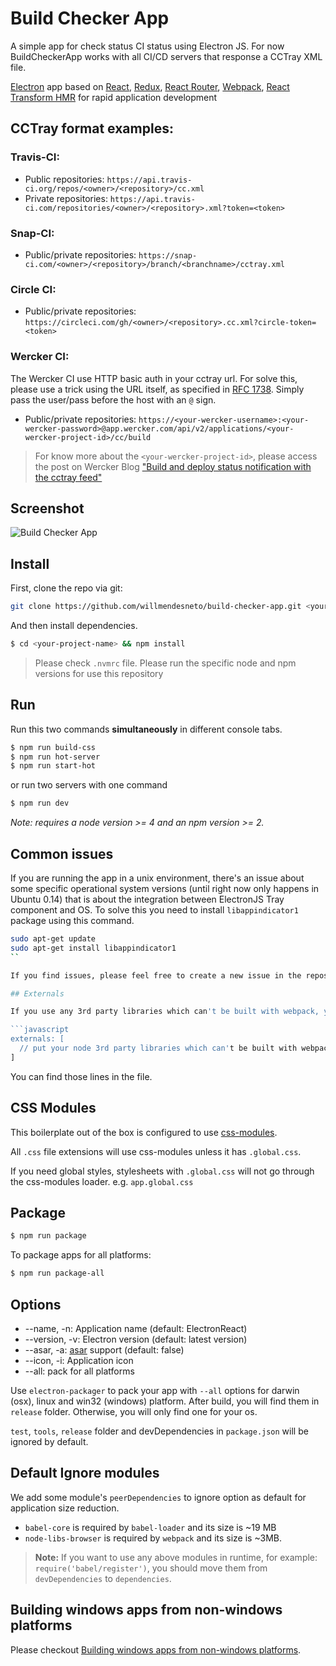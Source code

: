 # Build Checker App

A simple app for check status CI status using Electron JS. For now BuildCheckerApp works with all CI/CD servers that response a CCTray XML file.

[Electron](http://electron.atom.io/) app based on [React](https://facebook.github.io/react/), [Redux](https://github.com/reactjs/redux), [React Router](https://github.com/reactjs/react-router), [Webpack](http://webpack.github.io/docs/), [React Transform HMR](https://github.com/gaearon/react-transform-hmr) for rapid application development

## CCTray format examples:

### Travis-CI:

- Public repositories: `https://api.travis-ci.org/repos/<owner>/<repository>/cc.xml`
- Private repositories: `https://api.travis-ci.com/repositories/<owner>/<repository>.xml?token=<token>`

### Snap-CI:

- Public/private repositories: `https://snap-ci.com/<owner>/<repository>/branch/<branchname>/cctray.xml`

### Circle CI:

- Public/private repositories: `https://circleci.com/gh/<owner>/<repository>.cc.xml?circle-token=<token>`

### Wercker CI:

The Wercker CI use HTTP basic auth in your cctray url. For solve this, please use a trick using the URL itself, as specified in [RFC 1738](http://www.ietf.org/rfc/rfc1738.txt). Simply pass the user/pass before the host with an `@` sign.

- Public/private repositories: `https://<your-wercker-username>:<your-wercker-password>@app.wercker.com/api/v2/applications/<your-wercker-project-id>/cc/build`

> For know more about the `<your-wercker-project-id>`, please access the post on Wercker Blog ["Build and deploy status notification with the cctray feed"](http://blog.wercker.com/2013/07/12/Build-and-deploy-status-notifications-with-cctray-feed.html)

## Screenshot

![Build Checker App](http://i.imgur.com/Yene0cP.gif?1)

## Install

First, clone the repo via git:

```bash
git clone https://github.com/willmendesneto/build-checker-app.git <your-project-name>
```

And then install dependencies.

```bash
$ cd <your-project-name> && npm install
```

> Please check `.nvmrc` file. Please run the specific node and npm versions for use this repository

## Run

Run this two commands __simultaneously__ in different console tabs.

```bash
$ npm run build-css
$ npm run hot-server
$ npm run start-hot
```

or run two servers with one command

```bash
$ npm run dev
```

*Note: requires a node version >= 4 and an npm version >= 2.*


## Common issues

If you are running the app in a unix environment, there's an issue about some specific operational system versions (until right now only happens in Ubuntu 0.14) that is about the integration between ElectronJS Tray component and OS. To solve this you need to install `libappindicator1` package using this command.

```bash
sudo apt-get update
sudo apt-get install libappindicator1
``

If you find issues, please feel free to create a new issue in the repository :)

## Externals

If you use any 3rd party libraries which can't be built with webpack, you must list them in your `webpack.config.base.js`：

```javascript
externals: [
  // put your node 3rd party libraries which can't be built with webpack here (mysql, mongodb, and so on..)
]
```

You can find those lines in the file.


## CSS Modules

This boilerplate out of the box is configured to use [css-modules](https://github.com/css-modules/css-modules).

All `.css` file extensions will use css-modules unless it has `.global.css`.

If you need global styles, stylesheets with `.global.css` will not go through the
css-modules loader. e.g. `app.global.css`


## Package

```bash
$ npm run package
```

To package apps for all platforms:

```bash
$ npm run package-all
```

## Options

- --name, -n: Application name (default: ElectronReact)
- --version, -v: Electron version (default: latest version)
- --asar, -a: [asar](https://github.com/atom/asar) support (default: false)
- --icon, -i: Application icon
- --all: pack for all platforms

Use `electron-packager` to pack your app with `--all` options for darwin (osx), linux and win32 (windows) platform. After build, you will find them in `release` folder. Otherwise, you will only find one for your os.

`test`, `tools`, `release` folder and devDependencies in `package.json` will be ignored by default.

## Default Ignore modules

We add some module's `peerDependencies` to ignore option as default for application size reduction.

- `babel-core` is required by `babel-loader` and its size is ~19 MB
- `node-libs-browser` is required by `webpack` and its size is ~3MB.

> **Note:** If you want to use any above modules in runtime, for example: `require('babel/register')`, you should move them from `devDependencies` to `dependencies`.

## Building windows apps from non-windows platforms

Please checkout [Building windows apps from non-windows platforms](https://github.com/maxogden/electron-packager#building-windows-apps-from-non-windows-platforms).
